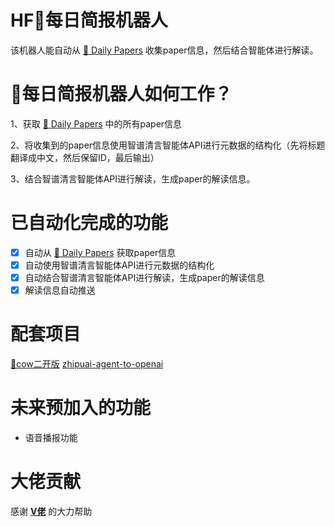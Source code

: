 # HF🤗每日简报机器人

该机器人能自动从 [🤗 Daily Papers](https://huggingface.co/papers) 收集paper信息，然后结合智能体进行解读。

# 🤗每日简报机器人如何工作？

1、获取 [🤗 Daily Papers](https://huggingface.co/papers) 中的所有paper信息

2、将收集到的paper信息使用智谱清言智能体API进行元数据的结构化（先将标题翻译成中文，然后保留ID，最后输出）

3、结合智谱清言智能体API进行解读，生成paper的解读信息。

# 已自动化完成的功能

- [X] 自动从 [🤗 Daily Papers](https://huggingface.co/papers) 获取paper信息
- [X] 自动使用智谱清言智能体API进行元数据的结构化
- [X] 自动结合智谱清言智能体API进行解读，生成paper的解读信息
- [X] 解读信息自动推送

# 配套项目

[🐍cow二开版](https://github.com/chatgpt-on-wechat-change/chatgpt-on-wechat-two)
[zhipuai-agent-to-openai](https://github.com/LLM-Red-Team/zhipuai-agent-to-openai)

# 未来预加入的功能

- 语音播报功能

# 大佬贡献

感谢  [**V佬**](https://github.com/Vinlic) 的大力帮助

